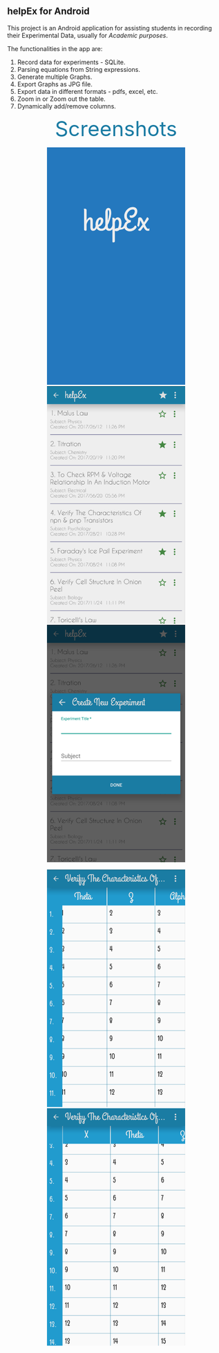 ## helpEx for Android

This project is an Android application for assisting students in recording their Experimental Data, usually for _Academic purposes_.

The functionalities in the app are:
1. Record data for experiments - SQLite.
2. Parsing equations from String expressions.
3. Generate multiple Graphs.
4. Export Graphs as JPG file.
5. Export data in different formats - pdfs, excel, etc.
6. Zoom in or Zoom out the table.
7. Dynamically add/remove columns.

<p align="center">
  <font size="8" color="#1a7ba3">Screenshots</font>
</p>

<p align="center">
  <img src="Extras/splash_screen.jpg" height="550" width="320"/> 
  <img src="Extras/Home.jpg" height="550" width="320"/> 
  <img src="Extras/New Experiment Dialog.jpg" height="550" width="320"/> 
</p>
<p align="center">
  <img src="Extras/Table Horizontal Scrolling.jpg" height="550" width="320"/> 
  <img src="Extras/Table Vertical Scrolling.jpg" height="550" width="320"/> 
</p>
